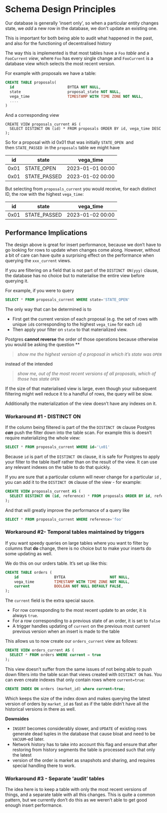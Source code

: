 # Schema Design Principles

Our database is generally 'insert only', so when a particular entity changes state, we *add* a new row in the database, we don't update an existing one.

This is important for both being able to audit what happened in the past, and also for the functioning of decentralised history

The way this is implemented is that most tables have a `Foo` *table* and a `FooCurrent` *view*, where `Foo` has every single change and `FooCurrent` is a database view which selects the most recent version.

For example with proposals we have a table:

```sql
CREATE TABLE proposals(
  id                        BYTEA NOT NULL,
  state                     proposal_state NOT NULL,
  vega_time                 TIMESTAMP WITH TIME ZONE NOT NULL,
  ....
)
```

And a corresponding view

```
CREATE VIEW proposals_current AS (
  SELECT DISTINCT ON (id) * FROM proposals ORDER BY id, vega_time DESC
);
```

So for a proposal with id 0x01 that was initially `STATE_OPEN`  and then `STATE_PASSED`  in the `proposals` table we might have

| id | state | vega_time |
| --- | --- | --- |
| 0x01   | STATE_OPEN    | 2023-01-01 00:00 |
| 0x01   | STATE_PASSED  | 2023-01-02 00:00 |

But selecting from `proposals_current` you would receive, for each distinct ID, the row with the highest `vega_time`:

| id | state | vega_time |
| --- | --- | --- |
| 0x01   | STATE_PASSED  | 2023-01-02 00:00 |

## Performance Implications

The design above is great for insert performance, because we don’t have to go looking for rows to update when changes come along. However, without a bit of care can have quite a surprising effect on the performance when querying the `xxx_current` views.

If you are filtering on a field that is not part of the `DISTINCT ON(yyy)` clause, the database has no choice but to materialise the entire view before querying it.

For example, if you were to query

```sql
SELECT * FROM proposals_current WHERE state='STATE_OPEN'
```

The only way that can be determined is to 

- First get the current version of each proposal (e.g. the set of rows with unique `id`s corresponding to the highest `vega_time` for each `id`)
- Then apply your filter on `state` to that materialized view.

Postgres **cannot reverse** the order of those operations because otherwise you would be asking the question **

> *show me the highest version of a proposal in which it’s state was `OPEN`*
> 

instead of the intended

> *show me, out of the most recent versions of all proposals, which of those has state `OPEN`*
> 

If the size of that materialised view is large, even though your subsequent filtering might well reduce it to a handful of rows, the query will be slow. 

Additionally the materialization of the view doesn’t have any indexes on it.

### Workaround #1 - DISTINCT ON

If the column being filtered is part of the the `DISTINCT ON` clause Postgres ***can*** push the filter down into the table scan. For example this is doesn’t require materializing the whole view:

```sql
SELECT * FROM proposals_current WHERE id='\x01'
```

Because `id` is part of the `DISTINCT ON` clause, it is safe for Postgres to apply your filter to the table itself rather than on the result of the view. It can use any relevant indexes on the table to do that quickly.

If you are sure that a particular column will never change for a particular `id` , you can add it to the `DISTINCT ON` clause of the view - for example:

```sql
CREATE VIEW proposals_current AS (
  SELECT DISTINCT ON (id, reference) * FROM proposals ORDER BY id, reference, vega_time DESC
);
```

And that will greatly improve the performance of a query like

```sql
SELECT * FROM proposals_current WHERE reference='foo'
```

### Workaround #2- Temporal tables maintained by triggers

If you want speedy queries on large tables where you want to filter by columns that **do** change, there is no choice but to make your inserts do some updating as well. 

We do this on our orders table. It’s set up like this:

```sql
CREATE TABLE orders (
    id                BYTEA                    NOT NULL,
    vega_time         TIMESTAMP WITH TIME ZONE NOT NULL,
    current           BOOLEAN NOT NULL DEFAULT FALSE,
);
```

The `current` field is the extra special sauce.

- For row corresponding to the most recent update to an order, it is always `true`.
- For a row corresponding to a previous state of an order, it is set to `false`
- A trigger handles updating of `current` on the previous most current previous version when an insert is made to the table

This allows us to now create our `orders_current` view as follows:

```sql
CREATE VIEW orders_current AS (
  SELECT * FROM orders WHERE current = true
);
```

This view doesn’t suffer from the same issues of not being able to push down filters into the table scan that views created with `DISTINCT ON` has. You can even create indexes that only contain rows where `current=true`:

```sql
CREATE INDEX ON orders (market_id) where current=true;
```

Which keeps the size of the index down and makes querying the latest version of orders by `market_id` as fast as if the table didn’t have all the historical versions in there as well.

**Downsides**

- `INSERT` becomes considerably slower, and `UPDATE` of existing rows generate dead tuples in the database that cause bloat and need to be `VACUUM`-ed later.
- Network history has to take into account this flag and ensure that after restoring from history segments the table is processed such that only the latest 
- version of the order is market as snapshots and sharing, and requires special handling there to work.

### Workaround #3 - Separate ‘audit’ tables

The idea here is to keep a table with only the most recent versions of things, and a separate table with all this changes. This is quite a common pattern, but we currently don’t do this as we weren’t able to get good enough insert performance.